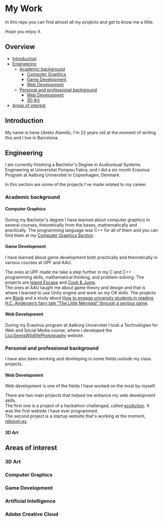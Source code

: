 # My Work

In this repo you can find almost all my projects and get to know me a little.

Hope you enjoy it.

## Overview

* [Introduction](#intro)
* [Engineering](#eng)
  * [Academic background](#aca)
    * [Computer Graphics](#cg)
    * [Game Development](#gd)
    * [Web Development](#wd)
  * [Personal and professional background](#pro)
    * [Web Development](#wd2)
    * [3D Art](#art)
* [Areas of interest](#aoi)

   
<a name="intro"></a>
## Introduction

My name is Irene Ubieto Alamillo, I'm 22 years old at the moment of writing this and I live in Barcelona.

<a name="eng"></a>
## Engineering

I am currently finishing a Bachelor's Degree in Audiovisual Systems Engineering at Universitat Pompeu Fabra, and I did a six month Erasmus Program at Aalborg Universitet in Copenhagen, Denmark.

In this section are some of the projects I've made related to my career.

<a name="aca"></a>
### Academic background

<a name="cg"></a>
#### Computer Graphics

During my Bachelor's degree I have learned about computer graphics in several courses, theoretically from the bases, mathematically and practically. The programming language was C++ for all of them and you can find them at my [Computer Graphics Section](https://github.com/ireneubieto/MyWork/blob/main/ComputerGraphics).

<a name="gd"></a>
#### Game Development

I have learned about game development both practically and theoretically in various courses at UPF and AAU.

The ones at UPF made me take a step further in my C and C++ programming skills, mathematical thinking, and problem-solving. The projects are [Island Escape](https://github.com/ireneubieto/MyWork/blob/main/Videogames/IslandEscape) and [Cook & Jump](https://github.com/ireneubieto/MyWork/blob/main/Videogames/CookAndJump).<br />
The ones at AAU taught me about game theory and design and that is where I learned to use Unity engine and work on my C# skills. The projects are [Blank](https://github.com/ireneubieto/MyWork/blob/main/Videogames/Blank) and a study about [How to engage university students in reading H.C. Andersen’s fairy tale ”The Little Mermaid” through a serious game](https://github.com/ireneubieto/MyWork/blob/main/Videogames/TheLittleMermaid).

<a name="wd"></a>
#### Web Development

During my Erasmus program at Aalborg Universitet I took a Technologies for Web and Social Media course, where I developed the [LlucSemisWildlifePhotography](https://github.com/ireneubieto/MyWork/blob/main/WebDevelopment/LlucSemisPhotography) website.

<a name="pro"></a>
### Personal and professional background

I have also been working and developing in some fields outside my class projects. 

<a name="wd2"></a>
#### Web Development

Web development is one of the fields I have worked on the most by myself.

There are two main projects that helped me enhance my web development skills. <br />
The first one is a project of a hackathon challenged, called [ecoAction](https://github.com/ireneubieto/MyWork/blob/main/WebDevelopment/ecoAction). It was the first website I have ever programmed. <br />
The second project is a startup website that's working at the moment, [reboom.es](https://github.com/ireneubieto/MyWork/blob/main/WebDevelopment/Reboom.es).

<a name="art"></a>
#### 3D Art

<a name="aoi"></a>
## Areas of interest


### 3D Art
### Computer Graphics
### Game Development
### Artificial Intelligence
### Adobe Creative Cloud





